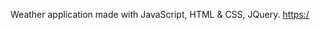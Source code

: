 Weather application made with JavaScript, HTML & CSS, JQuery.
[https:/](https://nikalinov.github.io/weather-app/)
